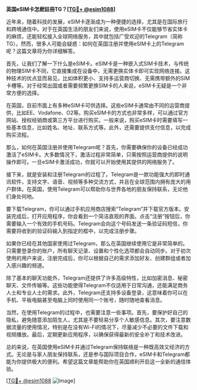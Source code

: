 **英国eSIM卡怎麽註冊TG？[[TG💪+ @esim1088](https://t.me/s/esim1088)]**

近年来，随着科技的发展，eSIM卡逐渐成为一种便捷的选择，尤其是在国际旅行和跨境通信中。对于在英国生活的朋友们来说，使用eSIM卡不仅能够节省实体卡的麻烦，还能轻松接入全球网络服务，其中就包括广受欢迎的Telegram（简称TG）。然而，很多人可能会疑惑：如何在英国注册并使用eSIM卡上的Telegram呢？这篇文章将为你详细解答。

首先，让我们了解一下什么是eSIM卡。eSIM卡是一种嵌入式SIM卡技术，与传统的物理SIM卡不同，它直接集成在设备中，无需更换实体卡即可实现网络连接。这种技术的优点显而易见，比如体积更小、支持多运营商切换、无需携带额外的SIM卡槽等。对于经常出国或者需要频繁更换SIM卡的人来说，eSIM卡无疑是一个非常方便的选择。

在英国，目前市面上有多种eSIM卡可供选择。这些eSIM卡通常由不同的运营商提供，比如EE、Vodafone、O2等。购买eSIM卡的方式也非常多样，可以通过官方网站、授权经销商或第三方平台进行购买。一般来说，购买eSIM卡时需要填写一些基本信息，比如姓名、地址、联系方式等。此外，还需要提供支付信息，以完成购买流程。

那么，如何在英国注册并使用Telegram呢？首先，你需要确保你的设备已经成功激活了eSIM卡。大多数情况下，激活过程非常简单，只需按照运营商提供的说明操作即可。一旦eSIM卡激活成功，你就可以开始使用其提供的网络服务了。

接下来，就是安装和注册Telegram的过程了。Telegram是一款功能强大的即时通讯软件，支持文字、语音、视频等多种交流方式，并且在全球范围内拥有庞大的用户群体。在英国，使用Telegram可以帮助你与世界各地的朋友保持联系，无论他们身处何地。

要下载Telegram，你可以通过手机应用商店搜索“Telegram”并下载官方版本。安装完成后，打开应用程序，你会看到一个简洁直观的界面。点击“注册”按钮后，你需要输入一个有效的手机号码。Telegram会向这个号码发送一条验证码短信，你需要将收到的验证码输入到指定的框中，以完成注册步骤。

如果你已经在其他国家使用过Telegram，那么在英国继续使用它是非常简单的。只需要登录你的账户，所有聊天记录、设置和个性化选项都会自动同步。对于初次使用的用户来说，注册完成后，你可以根据自己的需求添加好友、创建群组或者加入感兴趣的频道。

除了基本的聊天功能外，Telegram还提供了许多高级特性，比如加密消息、秘密聊天、文件传输等。这些功能使得Telegram不仅适用于日常沟通，还能满足商务人士和专业人士的需求。此外，Telegram还支持多设备登录，这意味着你可以在手机、平板电脑甚至电脑上同时使用同一个账号，随时随地查看消息。

当然，在使用Telegram的过程中，也需要注意一些事项。首先，要保护好自己的隐私，避免随意添加陌生人，尤其是不要轻易分享个人敏感信息。其次，要注意数据流量的使用情况，特别是在没有Wi-Fi的情况下，尽量减少不必要的文件下载和视频播放。最后，定期更新应用程序，以确保获得最新的安全补丁和技术改进。

总的来说，在英国使用eSIM卡并通过Telegram保持联络是一种既高效又经济的方式。无论是与家人朋友保持联系，还是参与国际项目合作，eSIM卡和Telegram都能为你提供极大的便利。希望这篇文章能帮助你在英国顺利开启这一全新的通信体验。

[[TG💪+ @esim1088](https://t.me/s/esim1088) ![Image](https://i.postimg.cc/4NQfJmqS/Snipaste-2025-05-13-00-14-12.png)]